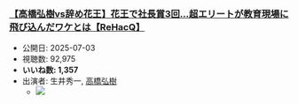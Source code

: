### [【高橋弘樹vs辞め花王】花王で社長賞3回...超エリートが教育現場に飛び込んだワケとは【ReHacQ】](https://www.youtube.com/watch?v=CKorEyzN4dY)
-   公開日: 2025-07-03
-   視聴数: 92,975
-   **いいね数: 1,357**
-   出演者: 生井秀一, [高橋弘樹](/rehacq_fan/people/高橋弘樹 "wikilink")
    - [![](https://img.youtube.com/vi/CKorEyzN4dY/hqdefault.jpg)](https://www.youtube.com/watch?v=CKorEyzN4dY)
